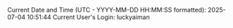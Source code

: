Current Date and Time (UTC - YYYY-MM-DD HH:MM:SS formatted): 2025-07-04 10:51:44
Current User's Login: luckyaiman
